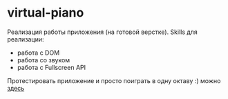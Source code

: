 # **virtual-piano**
 Реализация работы приложения (на готовой верстке).
 Skills для реализации:
* работа с DOM
* работа со звуком
* работа с Fullscreen API

Протестировать приложение и просто поиграть в одну октаву :) можно [здесь](https://rolling-scopes-school.github.io/ekahvo-JSFE2021Q1/virtual-piano)
